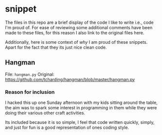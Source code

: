snippet
=======

The files in this repo are a brief display of the code I like to write i.e.,
code I'm proud of.  For ease of reviewing some additional comments have been
made to these files, for this reason I also link to the original files here.

Additionally, here is some context of _why_ I am proud of these snippets.  Apart
for the fact that they its just nice clean code.

## Hangman

File: `hangman.py`
Original: https://github.com/tcharding/hangman/blob/master/hangman.py

### Reason for inclusion

I hacked this up one Sunday afternoon with my kids sitting around the table, the
aim was to spark some interest in programming in them while they were doing
their various other craft activities.

Its included because it is so simple, I feel that code written quickly, simply,
and just for fun is a good representation of ones coding style.
